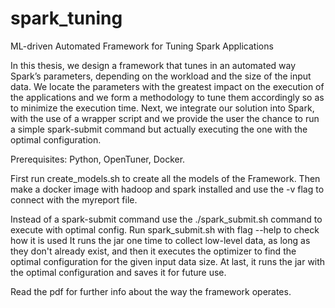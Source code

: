 # spark_tuning
ML-driven Automated Framework for Tuning Spark Applications

In this thesis, we design a framework that tunes in an automated way Spark’s parameters, depending on the workload and the size of the input data. We locate the parameters with the greatest impact on the execution of the applications and we form a methodology to tune them accordingly so as to minimize the execution time. Next, we integrate our solution into Spark, with the use of a wrapper script and we provide the user the chance to run a simple spark-submit command but actually executing the one with the optimal configuration.

Prerequisites: Python, OpenTuner, Docker. 

First run create_models.sh to create all the models of the Framework. 
Then make a docker image with hadoop and spark installed and use the -v flag to connect with the myreport file. 

Instead of a spark-submit command use the ./spark_submit.sh command to execute with optimal config. 
Run spark_submit.sh with flag --help to check how it is used
It runs the jar one time to collect low-level data, 
as long as they don't already exist, and then it executes the 
optimizer to find the optimal configuration for the given input 
data size. At last, it runs the jar with the optimal configuration
and saves it for future use.

Read the pdf for further info about the way the framework operates.

